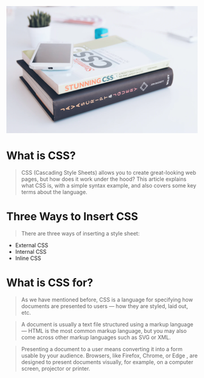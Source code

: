

![](css.PNG)


# What is CSS?

>CSS (Cascading Style Sheets) allows you to create great-looking web pages, but how does it work under the hood? This article explains what CSS is, with a simple syntax example, and also covers some key terms about the language.


# Three Ways to Insert CSS

> There are three ways of inserting a style sheet:

* External CSS
* Internal CSS
* Inline CSS


# What is CSS for?
>As we have mentioned before, CSS is a language for specifying how documents are presented to users — how they are styled, laid out, etc.

>A document is usually a text file structured using a markup language — HTML is the most common markup language, but you may also come across other markup languages such as SVG or XML.

>Presenting a document to a user means converting it into a form usable by your audience. Browsers, like Firefox, Chrome, or Edge , are designed to present documents visually, for example, on a computer screen, projector or printer.